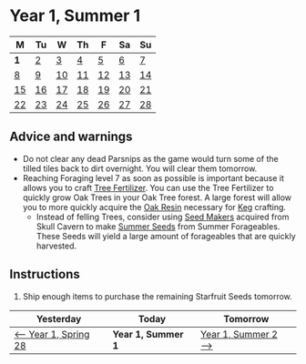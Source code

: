 # Year 1, Summer 1

| M                          | Tu                        | W                         | Th                        | F                         | Sa                        | Su                        |
| -------------------------- | ------------------------- | ------------------------- | ------------------------- |-------------------------- | ------------------------- | ------------------------- |
| **1**                      | [2](year-1-summer-2.md)   | [3](year-1-summer-3.md)   | [4](year-1-summer-4.md)   | [5](year-1-summer-5.md)   | [6](year-1-summer-6.md)   | [7](year-1-summer-7.md)   |
| [8](year-1-summer-8.md)    | [9](year-1-summer-9.md)   | [10](year-1-summer-10.md) | [11](year-1-summer-11.md) | [12](year-1-summer-12.md) | [13](year-1-summer-13.md) | [14](year-1-summer-14.md) |
| [15](year-1-summer-15.md)  | [16](year-1-summer-16.md) | [17](year-1-summer-17.md) | [18](year-1-summer-18.md) | [19](year-1-summer-19.md) | [20](year-1-summer-20.md) | [21](year-1-summer-21.md) |
| [22](year-1-summer-22.md)  | [23](year-1-summer-23.md) | [24](year-1-summer-24.md) | [25](year-1-summer-25.md) | [26](year-1-summer-26.md) | [27](year-1-summer-27.md) | [28](year-1-summer-28.md) |

## Advice and warnings

- Do not clear any dead Parsnips as the game would turn some of the tilled tiles back to dirt overnight. You will clear them tomorrow.
- Reaching Foraging level 7 as soon as possible is important because it allows you to craft [Tree Fertilizer](https://stardewvalleywiki.com/Tree_Fertilizer). You can use the Tree Fertilizer to quickly grow Oak Trees in your Oak Tree forest. A large forest will allow you to more quickly acquire the [Oak Resin](https://stardewvalleywiki.com/Oak_Resin) necessary for [Keg](https://stardewvalleywiki.com/Keg) crafting.
  - Instead of felling Trees, consider using [Seed Makers](https://stardewvalleywiki.com/Seed_Maker) acquired from Skull Cavern to make [Summer Seeds](https://stardewvalleywiki.com/Summer_Seeds) from Summer Forageables. These Seeds will yield a large amount of forageables that are quickly harvested.

## Instructions

1. Ship enough items to purchase the remaining Starfruit Seeds tomorrow.

| Yesterday                                   | Today                 | Tomorrow                                    |
| ------------------------------------------- | --------------------- | ------------------------------------------- |
| [⟵ Year 1, Spring 28](year-1-spring-28.md) | **Year 1, Summer 1**  | [Year 1, Summer 2 ⟶](year-1-summer-2.md)    |
